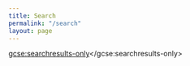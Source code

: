 ```yaml
---
title: Search
permalink: "/search"
layout: page
---
```


<script>// <![CDATA[
(function() {
    var cx = '010104553429836303424:xerecc7jvjc';
    var gcse = document.createElement('script');
    gcse.type = 'text/javascript';
    gcse.async = true;
    gcse.src = (document.location.protocol == 'https:' ? 'https:' : 'http:') +
        '//cse.google.com/cse.js?cx=' + cx;
    var s = document.getElementsByTagName('script')[0];
    s.parentNode.insertBefore(gcse, s);
  })();
// ]]></script>
<gcse:searchresults-only></gcse:searchresults-only>